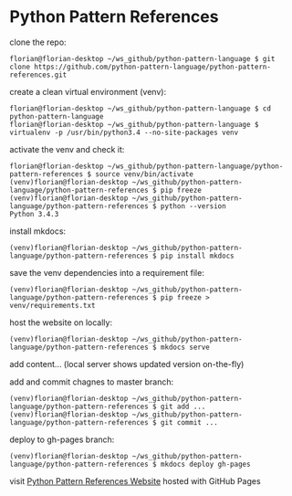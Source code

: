 # Python Pattern References

clone the repo:

    florian@florian-desktop ~/ws_github/python-pattern-language $ git clone https://github.com/python-pattern-language/python-pattern-references.git

create a clean virtual environment (venv):

    florian@florian-desktop ~/ws_github/python-pattern-language $ cd python-pattern-language
    florian@florian-desktop ~/ws_github/python-pattern-language $ virtualenv -p /usr/bin/python3.4 --no-site-packages venv

activate the venv and check it:

    florian@florian-desktop ~/ws_github/python-pattern-language/python-pattern-references $ source venv/bin/activate
    (venv)florian@florian-desktop ~/ws_github/python-pattern-language/python-pattern-references $ pip freeze
    (venv)florian@florian-desktop ~/ws_github/python-pattern-language/python-pattern-references $ python --version
    Python 3.4.3

install mkdocs:

    (venv)florian@florian-desktop ~/ws_github/python-pattern-language/python-pattern-references $ pip install mkdocs

save the venv dependencies into a requirement file:

    (venv)florian@florian-desktop ~/ws_github/python-pattern-language/python-pattern-references $ pip freeze > venv/requirements.txt

host the website on locally:

    (venv)florian@florian-desktop ~/ws_github/python-pattern-language/python-pattern-references $ mkdocs serve

add content... (local server shows updated version on-the-fly)

add and commit chagnes to master branch:

    (venv)florian@florian-desktop ~/ws_github/python-pattern-language/python-pattern-references $ git add ...
    (venv)florian@florian-desktop ~/ws_github/python-pattern-language/python-pattern-references $ git commit ...

deploy to gh-pages branch:

    (venv)florian@florian-desktop ~/ws_github/python-pattern-language/python-pattern-references $ mkdocs deploy gh-pages

visit [Python Pattern References Website](https://fkromer.github.io/python-pattern-references/) hosted with GitHub Pages
